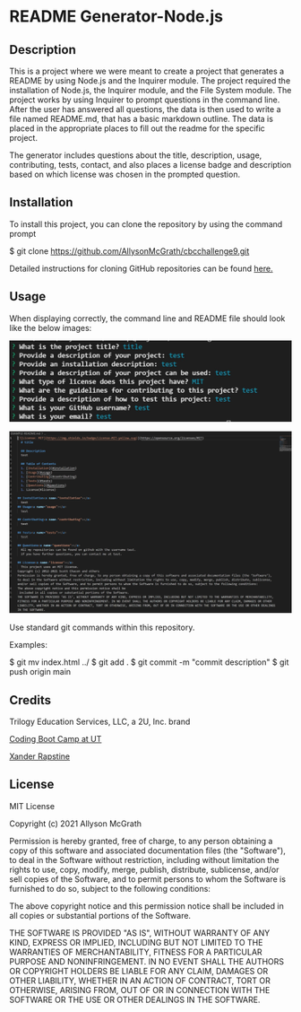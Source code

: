 # README Generator-Node.js

## Description

This is a project where we were meant to create a project that generates a README by using Node.js and the Inquirer module. The project required the installation of Node.js, the Inquirer module, and the File System module. The project works by using Inquirer to prompt questions in the command line. After the user has answered all questions, the data is then used to write a file named README.md, that has a basic markdown outline. The data is placed in the appropriate places to fill out the readme for the specific project.

The generator includes questions about the title, description, usage, contributing, tests, contact, and also places a license badge and description based on which license was chosen in the prompted question.



## Installation

To install this project, you can clone the repository by using the command prompt

$ git clone https://github.com/AllysonMcGrath/cbcchallenge9.git

Detailed instructions for cloning GitHub repositories can be found [here.](https://docs.github.com/en/github/creating-cloning-and-archiving-repositories/cloning-a-repository-from-github/cloning-a-repository)



## Usage

When displaying correctly, the command line and README file should look like the below images:

![Questions listed in the command line](/images/commandline.JPG)

![Markup of readme file](/images/readme.JPG)




Use standard git commands within this repository.

Examples:

$ git mv index.html ../
$ git add .
$ git commit -m "commit description"
$ git push origin main

## Credits

Trilogy Education Services, LLC, a 2U, Inc. brand

[Coding Boot Camp at UT](https://github.com/the-Coding-Boot-Camp-at-UT)

[Xander Rapstine](https://github.com/Xandromus)


## License

MIT License

Copyright (c) 2021 Allyson McGrath

Permission is hereby granted, free of charge, to any person obtaining a copy
of this software and associated documentation files (the "Software"), to deal
in the Software without restriction, including without limitation the rights
to use, copy, modify, merge, publish, distribute, sublicense, and/or sell
copies of the Software, and to permit persons to whom the Software is
furnished to do so, subject to the following conditions:

The above copyright notice and this permission notice shall be included in all
copies or substantial portions of the Software.

THE SOFTWARE IS PROVIDED "AS IS", WITHOUT WARRANTY OF ANY KIND, EXPRESS OR
IMPLIED, INCLUDING BUT NOT LIMITED TO THE WARRANTIES OF MERCHANTABILITY,
FITNESS FOR A PARTICULAR PURPOSE AND NONINFRINGEMENT. IN NO EVENT SHALL THE
AUTHORS OR COPYRIGHT HOLDERS BE LIABLE FOR ANY CLAIM, DAMAGES OR OTHER
LIABILITY, WHETHER IN AN ACTION OF CONTRACT, TORT OR OTHERWISE, ARISING FROM,
OUT OF OR IN CONNECTION WITH THE SOFTWARE OR THE USE OR OTHER DEALINGS IN THE
SOFTWARE.

